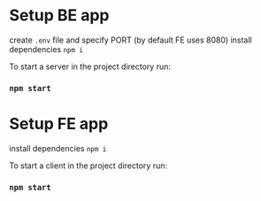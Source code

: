 # Setup BE app
create `.env` file and specify PORT (by default FE uses 8080)
install dependencies `npm i`

To start a server in the project directory run:

### `npm start`

# Setup FE app
install dependencies `npm i`

To start a client in the project directory run:

### `npm start`
